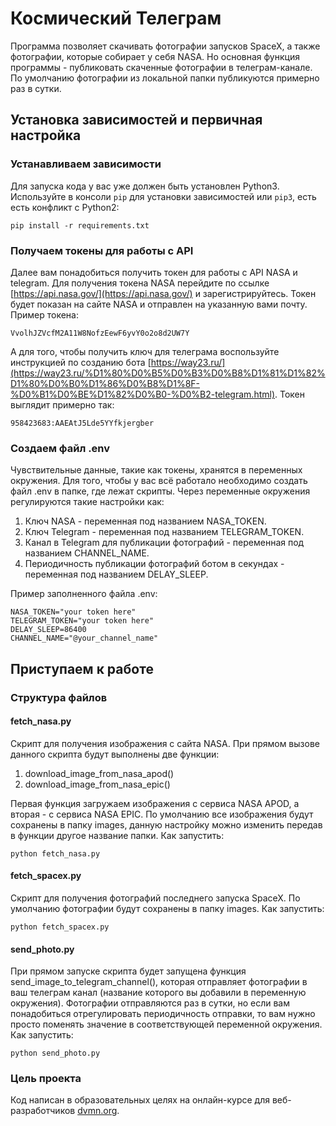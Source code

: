 # Космический Телеграм

Программа позволяет скачивать фотографии запусков SpaceX, а также фотографии, которые собирает у себя NASA. 
Но основная функция программы - публиковать скаченные фотографии в телеграм-канале. По умолчанию фотографии из локальной папки публикуются примерно раз в сутки.


## Установка зависимостей и первичная настройка

### Устанавливаем зависимости
Для запуска кода у вас уже должен быть установлен Python3.
Используйте в консоли `pip` для установки зависимостей или `pip3`, есть есть конфликт с Python2:
```
pip install -r requirements.txt
```

### Получаем токены для работы с API
Далее вам понадобиться получить токен для работы с API NASA и telegram.
Для получения токена NASA перейдите по ссылке [https://api.nasa.gov/](https://api.nasa.gov/) и зарегистрируйтесь. Токен будет показан на сайте NASA и отправлен на указанную вами почту.
Пример токена:
```
VvolhJZVcfM2A11W8NofzEewF6yvY0o2o8d2UW7Y
```
А для того, чтобы получить ключ для телеграма воспользуйте инструкцией по созданию бота [https://way23.ru/](https://way23.ru/%D1%80%D0%B5%D0%B3%D0%B8%D1%81%D1%82%D1%80%D0%B0%D1%86%D0%B8%D1%8F-%D0%B1%D0%BE%D1%82%D0%B0-%D0%B2-telegram.html).
Токен выглядит примерно так:
```
958423683:AAEAtJ5Lde5YYfkjergber
```


### Создаем файл .env
Чувствительные данные, такие как токены, хранятся в переменных окружения. Для того, чтобы у вас всё работало необходимо создать файл .env в папке, где лежат скрипты.
Через переменные окружения регулируются такие настройки как:
1. Ключ NASA - переменная под названием NASA_TOKEN.
2. Ключ Telegram - переменная под названием TELEGRAM_TOKEN.
3. Канал в Telegram для публикации фотографий - переменная под названием CHANNEL_NAME.
4. Периодичность публикации фотографий ботом в секундах - переменная под названием DELAY_SLEEP.

Пример заполненного файла .env:
```
NASA_TOKEN="your token here"
TELEGRAM_TOKEN="your token here"
DELAY_SLEEP=86400
CHANNEL_NAME="@your_channel_name"
```

## Приступаем к работе

### Структура файлов
#### fetch_nasa.py
Скрипт для получения изображения с сайта NASA. При прямом вызове данного скрипта будут выполнены две функции:
1. download_image_from_nasa_apod()
1. download_image_from_nasa_epic()

Первая функция загружаем изображения с сервиса NASA APOD, а вторая - с сервиса NASA EPIC. По умолчанию все изображения будут сохранены в папку images, данную настройку можно изменить передав в функции другое название папки.
Как запустить:
```
python fetch_nasa.py
```

#### fetch_spacex.py
Скрипт для получения фотографий последнего запуска SpaceX. По умолчанию фотографии будут сохранены в папку images.
Как запустить:
```
python fetch_spacex.py
```

#### send_photo.py
При прямом запуске скрипта будет запущена функция send_image_to_telegram_channel(), которая отправляет фотографии в ваш телеграм канал (название которого вы добавили в переменную окружения). Фотографии отправляются раз в сутки, но если вам понадобиться отрегулировать периодичность отправки, то вам нужно просто поменять значение в соответствующей переменной окружения.
Как запустить:
```
python send_photo.py
```

### Цель проекта

Код написан в образовательных целях на онлайн-курсе для веб-разработчиков [dvmn.org](https://dvmn.org/). 

